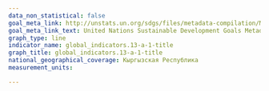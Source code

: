 ```yaml
---
data_non_statistical: false
goal_meta_link: http://unstats.un.org/sdgs/files/metadata-compilation/Metadata-Goal-13.pdf
goal_meta_link_text: United Nations Sustainable Development Goals Metadata (pdf 759kB)
graph_type: line
indicator_name: global_indicators.13-a-1-title
graph_title: global_indicators.13-a-1-title
national_geographical_coverage: Кыргызская Республика
measurement_units: 

---
```

